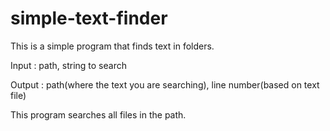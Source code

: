 # simple-text-finder

This is a simple program that finds text in folders.

Input : path, string to search

Output : path(where the text you are searching), line number(based on text file)


This program searches all files in the path.
